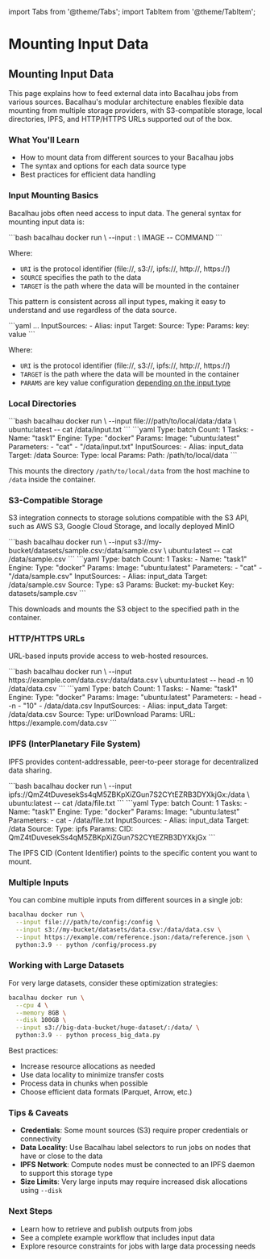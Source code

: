 import Tabs from '@theme/Tabs';
import TabItem from '@theme/TabItem';

# Mounting Input Data

## Mounting Input Data

This page explains how to feed external data into Bacalhau jobs from various sources. Bacalhau's modular architecture enables flexible data mounting from multiple storage providers, with S3-compatible storage, local directories, IPFS, and HTTP/HTTPS URLs supported out of the box.

### What You'll Learn

* How to mount data from different sources to your Bacalhau jobs
* The syntax and options for each data source type
* Best practices for efficient data handling

### Input Mounting Basics

Bacalhau jobs often need access to input data. The general syntax for mounting input data is:

<Tabs>
<TabItem value="Imperative" label="Imperative">
```bash
bacalhau docker run \
  --input <URI><SOURCE>:<TARGET> \
  IMAGE -- COMMAND
```

Where:

* `URI` is the protocol identifier (file://, s3://, ipfs://, http://, https://)
* `SOURCE` specifies the path to the data
* `TARGET` is the path where the data will be mounted in the container

This pattern is consistent across all input types, making it easy to understand and use regardless of the data source.
</TabItem>

<TabItem value="Declarative" label="Declarative">
```yaml
...
InputSources:
  - Alias: input
    Target: <TARGET>
    Source:
      Type: <URI>
      Params:
        key: value
```

Where:

* `URI` is the protocol identifier (file://, s3://, ipfs://, http://, https://)
* `TARGET` is the path where the data will be mounted in the container
* `PARAMS` are key value configuration [depending on the input type](/cli-api/specifications/sources)
</TabItem>
</Tabs>



### Local Directories

<Tabs>
<TabItem value="Imperative" label="Imperative">
```bash
bacalhau docker run \
  --input file:///path/to/local/data:/data \
  ubuntu:latest -- cat /data/input.txt
```
</TabItem>

<TabItem value="Declarative" label="Declarative">
```yaml
Type: batch
Count: 1
Tasks:
  - Name: "task1"
    Engine:
      Type: "docker"
      Params:
        Image: "ubuntu:latest"
        Parameters:
          - "cat"
          - "/data/input.txt"
    InputSources:
      - Alias: input_data
        Target: /data
        Source:
          Type: local
          Params:
            Path: /path/to/local/data
```
</TabItem>
</Tabs>

This mounts the directory `/path/to/local/data` from the host machine to `/data` inside the container.



### S3-Compatible Storage

S3 integration connects to storage solutions compatible with the S3 API, such as AWS S3, Google Cloud Storage, and locally deployed MinIO

<Tabs>
<TabItem value="Imperative" label="Imperative">
```bash
bacalhau docker run \
  --input s3://my-bucket/datasets/sample.csv:/data/sample.csv \
  ubuntu:latest -- cat /data/sample.csv
```
</TabItem>

<TabItem value="Declarative" label="Declarative">
```yaml
Type: batch
Count: 1
Tasks:
  - Name: "task1"
    Engine:
      Type: "docker"
      Params:
        Image: "ubuntu:latest"
        Parameters:
          - "cat"
          - "/data/sample.csv"
    InputSources:
      - Alias: input_data
        Target: /data/sample.csv
        Source:
          Type: s3
          Params:
            Bucket: my-bucket
            Key: datasets/sample.csv
```
</TabItem>
</Tabs>

This downloads and mounts the S3 object to the specified path in the container.



### HTTP/HTTPS URLs

URL-based inputs provide access to web-hosted resources.

<Tabs>
<TabItem value="Imperative" label="Imperative">
```bash
bacalhau docker run \
  --input https://example.com/data.csv:/data/data.csv \
  ubuntu:latest -- head -n 10 /data/data.csv
```
</TabItem>

<TabItem value="Declarative" label="Declarative">
```yaml
Type: batch
Count: 1
Tasks:
  - Name: "task1"
    Engine:
      Type: "docker"
      Params:
        Image: "ubuntu:latest"
        Parameters:
          - head
          - -n
          - "10"
          - /data/data.csv
    InputSources:
      - Alias: input_data
        Target: /data/data.csv
        Source:
          Type: urlDownload
          Params:
            URL: https://example.com/data.csv
```
</TabItem>
</Tabs>



### IPFS (InterPlanetary File System)

IPFS provides content-addressable, peer-to-peer storage for decentralized data sharing.

<Tabs>
<TabItem value="Imperative" label="Imperative">
```bash
bacalhau docker run \
  --input ipfs://QmZ4tDuvesekSs4qM5ZBKpXiZGun7S2CYtEZRB3DYXkjGx:/data \
  ubuntu:latest -- cat /data/file.txt
```
</TabItem>

<TabItem value="Declarative" label="Declarative">
```yaml
Type: batch
Count: 1
Tasks:
  - Name: "task1"
    Engine:
      Type: "docker"
      Params:
        Image: "ubuntu:latest"
        Parameters:
          - cat
          - /data/file.txt
    InputSources:
      - Alias: input_data
        Target: /data
        Source:
          Type: ipfs
          Params:
            CID: QmZ4tDuvesekSs4qM5ZBKpXiZGun7S2CYtEZRB3DYXkjGx
```
</TabItem>
</Tabs>

The IPFS CID (Content Identifier) points to the specific content you want to mount.



### Multiple Inputs

You can combine multiple inputs from different sources in a single job:

```bash
bacalhau docker run \
  --input file:///path/to/config:/config \
  --input s3://my-bucket/datasets/data.csv:/data/data.csv \
  --input https://example.com/reference.json:/data/reference.json \
  python:3.9 -- python /config/process.py
```

### Working with Large Datasets

For very large datasets, consider these optimization strategies:

```bash
bacalhau docker run \
  --cpu 4 \
  --memory 8GB \
  --disk 100GB \
  --input s3://big-data-bucket/huge-dataset/:/data/ \
  python:3.9 -- python process_big_data.py
```

Best practices:

* Increase resource allocations as needed
* Use data locality to minimize transfer costs
* Process data in chunks when possible
* Choose efficient data formats (Parquet, Arrow, etc.)

### Tips & Caveats

* **Credentials**: Some mount sources (S3) require proper credentials or connectivity
* **Data Locality**: Use Bacalhau label selectors to run jobs on nodes that have or close to the data
* **IPFS Network**: Compute nodes must be connected to an IPFS daemon to support this storage type
* **Size Limits**: Very large inputs may require increased disk allocations using `--disk`

### Next Steps

* Learn how to retrieve and publish outputs from jobs
* See a complete example workflow that includes input data
* Explore resource constraints for jobs with large data processing needs
